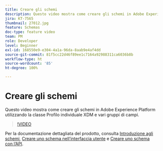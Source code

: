 ```yaml
---
title: Creare gli schemi
description: Questo video mostra come creare gli schemi in Adobe Experience Platform utilizzando la classe Profilo individuale XDM e vari gruppi di campi.
jira: KT-7565
thumbnail: 27012.jpg
feature: Schemas
doc-type: feature video
team: PM
role: Developer
level: Beginner
exl-id: 168550e9-e304-4a1a-96da-8aab9e4af4dd
source-git-commit: 81f5cc22d46f89ee1c7164a92988311ca6036b8b
workflow-type: ht
source-wordcount: '85'
ht-degree: 100%

---
```


# Creare gli schemi

Questo video mostra come creare gli schemi in Adobe Experience Platform utilizzando la classe Profilo individuale XDM e vari gruppi di campi.

>[!VIDEO](https://video.tv.adobe.com/v/27012?quality=12&learn=on)

Per la documentazione dettagliata del prodotto, consulta [Introduzione agli schemi](https://experienceleague.adobe.com/docs/journey-optimizer/using/data-management/get-started-schemas.html?lang=it), [Creare uno schema nell’interfaccia utente](https://experienceleague.adobe.com/docs/experience-platform/xdm/tutorials/create-schema-ui.html?lang=it) e [Creare uno schema con l’API](https://experienceleague.adobe.com/docs/experience-platform/xdm/tutorials/create-schema-api.html?lang=it).
